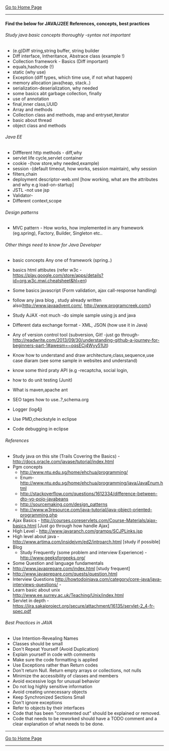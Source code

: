 [Go to Home Page](/training)

***

#### Find the below for JAVA/J2EE References, concepts, best practices

###### Study java basic concepts thoroughly -syntax not important

* (e.g)Diff string,string buffer, string builder
* Diff interface, Intheritance, Abstrace class (example !)
* Collection framework - Basics (Diff important)
* equals,hashcode (!)
* static (why use)
* Exception (diff types, which time use, if not what happen)
* memory allocation java(heap, stack..)
* serialization-deserialization, why needed
* some basics abt garbage collection, finally
* use of annotation
* final,inner class,UUID
* Array and methods
* Collection class and methods, map and entryset,iterator
* basic about thread
* object class and methods

###### Java EE

* Diffferent http methods - diff,why
* servlet life cycle,servlet container
* cookie -(how store,why needed,example)
* session -(default timeout, how works, session maintain), why session
* filters,chain
* deployment descriptor-web.xml [how working, what are the attributes and why e.g load-on-startup]
* JSTL -not use jsp
* Validator-
* Different context,scope

######  Design patterns

* MVC pattern - How works, how implemented in any framework (eg.spring), Factory, Builder, Singleton etc..

###### Other things need to know for Java Developer

* basic concepts Any one of framework (spring..)

* basics html attibutes (refer w3c - https://play.google.com/store/apps/details?id=org.w3c.mwi.cheatsheet&hl=en)
* Some basics javascript (Form validation, ajax call-response handling)
* follow any java blog , study already written also(http://www.javaadvent.com/, http://www.programcreek.com/)
* Study AJAX -not much -do simple sample using js and java

* Different data exchange format - XML, JSON (how use it in Java)

* Any of version control tool (subversion, Git! -just go through-http://readwrite.com/2013/09/30/understanding-github-a-journey-for-beginners-part-1#awesm=~oqsECj4Wyy51Ut)

* Know how to understand and draw architecture,class,sequence,use case diaram (see some sample in websites and understand)
* know some third praty API (e.g -recaptcha, social login,

* how to do unit testing (Junit)
* What is maven,apache ant

* SEO tages how to use..?,schema.org

* Logger (log4j)
* Use PMD,checkstyle in eclipse
* Code debugging in eclipse

###### References

* Study java on this site (Trails Covering the Basics) - http://docs.oracle.com/javase/tutorial/index.html
* Pgm concepts
    * http://www.ntu.edu.sg/home/ehchua/programming/
    * Enum- http://www.ntu.edu.sg/home/ehchua/programming/java/JavaEnum.html
    * http://stackoverflow.com/questions/1612334/difference-between-dto-vo-pojo-javabeans
    * http://sourcemaking.com/design_patterns
    * http://www.w3resource.com/java-tutorial/java-object-oriented-programming.php
* Ajax Basics - http://courses.coreservlets.com/Course-Materials/ajax-basics.html [Just go through how handle Ajax]
* High Level - http://www.javaranch.com/gramps/SCJPLinks.jsp
* High level about java -    http://www.artima.com/insidejvm/ed2/introarch.html [study if possible]
* Blog
    * Study Frequently  (some problem and interview Experience) - http://www.geeksforgeeks.org/
* Some Question and language fundamentals
 * http://www.javaprepare.com/index.html [study frequent]
 * http://www.javaprepare.com/quests/question.html
* Interview Questions http://howtodoinjava.com/category/core-java/java-interviews-questions/ -
* Learn basic about unix http://www.ee.surrey.ac.uk/Teaching/Unix/index.html
* Servlet in depth - https://jira.sakaiproject.org/secure/attachment/16135/servlet-2_4-fr-spec.pdf

###### Best Practices in JAVA
* Use Intention-Revealing Names
* Classes should be small
* Don't Repeat Yourself (Avoid Duplication)
* Explain yourself in code with comments
* Make sure the code formatting is applied
* Use Exceptions rather than Return codes
* Don't return Null. Return empty arrays or collections, not nulls
* Minimize the accessibility of classes and members
* Avoid excessive logs for unusual behavior
* Do not log highly sensitive information
* Avoid creating unnecessary objects
* Keep Synchronized Sections Small
* Don't ignore exceptions
* Refer to objects by their interfaces
* Code that has been "commented out" should be explained or removed.
* Code that needs to be reworked should have a TODO comment and a clear explanation of what needs to be done.

***

[Go to Home Page](/training)

***
